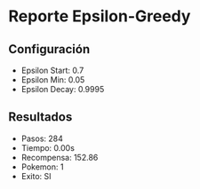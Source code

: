 # Reporte Epsilon-Greedy
## Configuración
- Epsilon Start: 0.7
- Epsilon Min: 0.05
- Epsilon Decay: 0.9995

## Resultados
- Pasos: 284
- Tiempo: 0.00s
- Recompensa: 152.86
- Pokemon: 1
- Exito: SI
